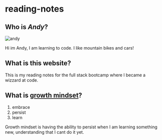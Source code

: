 # reading-notes

## Who is *Andy*?

![andy](https://user-images.githubusercontent.com/122787650/212669387-8ad16ba7-9047-496e-b3e4-2bf0c0b9a878.jpg)

Hi im Andy, I am learning to code.
I like mountain bikes and cars!

## What is this website?

This is my reading notes for the full stack bootcamp where I became a wizzard at code.

## What is [growth mindset](https://www.atlassian.com/blog/inside-atlassian/growth-mindset)?

1. embrace
2. persist
3. learn

Growth mindset is having the ability to persist when I am learning something new, understanding that I cant do it yet.
